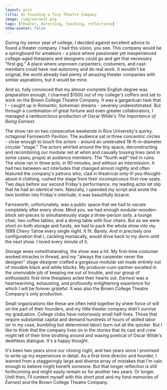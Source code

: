```yaml
---
layout: post
title: On Founding a Tiny Theatre Company
image: /img/earnest.png
tags: [theater, directing, teaching, reflections]
show-avatar: false
---
```



During my senior year of college, I decided against excellent advice to found a theater company. I had this vision, you see. This company would be a springboard for amateurs - a place where passionate yet inexperienced college-aged thespians and designers could go and get that necessary "first gig." A place where unproven carpenters, costumers, and cast-members could have real autonomy and do real work. It wouldn't be original, the world already had plenty of amazing theater companies with similar aspirations, but it would be mine.

And so, fully convinced that my almost-complete English degree was preparation enough, I charmed $1000 out of my college's coffers and set to work on the Brown College Theatre Company. It was a gargantuan task that I - caught up in Romantic, bohemian dreams - severely underestimated. But through a combination of great fortune and even greater collaborators, I managed a rambunctious production of Oscar Wilde's *The Importance of Being Earnest.*

The show ran on two consecutive weekends in Rice University's quirky, octagonal Farnsworth Pavilion. The audience sat in three concentric circles - close enough to touch the actors - around an unelevated 16-ft-in-diameter circular "stage." The actors whirled around the tiny space, deconstructing and recombining our modular set at whim and casually tossing lines (and in some cases, props) at audience members. The "fourth wall" lied in ruins. The show ran in three acts, in 90 minutes, and without an intermission. It had two between-act interludes that changed almost nightly and often featured the company's patrons who, clad in theatrical-only-if-you-thought-about-it clothing, rushed the stage from their inconspicuous first-row seats. Two days before our second Friday's performance, my leading actor let slip that he had an identical twin. Naturally, I upended my script and wrote the twin brother into Friday's interlude; it was beautifully bizarre.

Farnsworth, unfortunately, was a public space that we had to vacate completely after every show. Mind you, we had enough modular-wooden-block set-pieces to simultaneously stage a three-person sofa, a lounge chair, two coffee tables, and a dining table with four chairs.  But as we were short on both storage and funds, we had to pack the whole show into my 1999 Chevy Tahoe every single night. It fit. Barely. And in precisely *one* configuration that I, cackling maniacally, would drive back to my dorm until the next show. I loved every minute of it.

Storage woes notwithstanding, the show was a hit. My first-time costumer worked miracles in thread, and my "always the carpenter never the designer" stage-designer crafted a gorgeous modular set made entirely out of movable black and white blocks. My producer-cum-partner excelled in the unenviable job of keeping me out of trouble, and our group of enthusiastic first-time thespians acted their hearts out. *Earnest* was a heartwarming, exhausting, and profoundly enlightening experience for which I will be forever grateful. It was also the Brown College Theatre Company's only production.

Small organizations like these are often held together by sheer force of will on the part of their founders, and my little theater company didn't survive my graduation. College clubs have notoriously small half-lives. Those that require substantial capital and demand hundreds of hours of skilled labor (or in my case, bumbling but determined labor) burn out all the quicker. But I like to think that the company lives on in the stories that its cast and crew might tell of their time strutting around and waxing poetical of Oscar Wilde's deathless dialogue. It's a happy thought.

It's been two years since our closing night, and two years since I promised to write up my experiences in detail. As a first-time director and founder, I learned from a staggeringly large and diverse array of mistakes that I'm vain enough to believe might benefit someone. But that longer reflection is still forthcoming and might easily remain so for another two years. Or longer. Until then, I'll content myself with this short post and my fond memories of *Earnest* and the Brown College Theatre Company.
